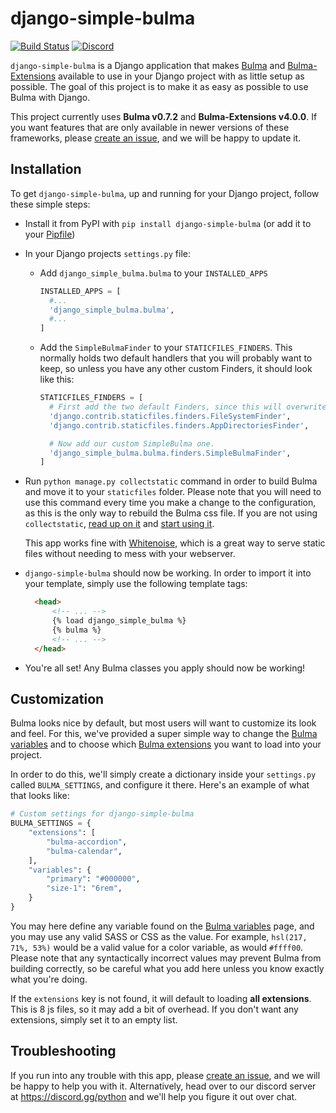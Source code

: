 django-simple-bulma
===================
[![Build Status](https://dev.azure.com/python-discord/Python%20Discord/_apis/build/status/Django%20Simple%20Bulma?branchName=master)](https://dev.azure.com/python-discord/Python%20Discord/_build/latest?definitionId=7?branchName=master)
[![Discord](https://discordapp.com/api/guilds/267624335836053506/embed.png)](https://discord.gg/2B963hn)

`django-simple-bulma` is a Django application that makes [Bulma](https://bulma.io) and [Bulma-Extensions](https://wikiki.github.io/) available to use in your Django project with as little setup as possible. The goal of this project is to make it as easy as possible to use Bulma with Django.

This project currently uses **Bulma v0.7.2** and **Bulma-Extensions v4.0.0**. If you want features that are only available in newer versions of these frameworks, please [create an issue](https://github.com/python-discord/django-simple-bulma/issues), and we will be happy to update it.

Installation
------------
To get `django-simple-bulma`, up and running for your Django project, follow these simple steps:
- Install it from PyPI with `pip install django-simple-bulma` (or add it to your [Pipfile](https://pipenv.readthedocs.io/en/latest/))
- In your Django projects `settings.py` file:
  - Add `django_simple_bulma.bulma` to your `INSTALLED_APPS`
    ```python
    INSTALLED_APPS = [
      #...
      'django_simple_bulma.bulma',
      #...
    ]
    ``` 
  - Add the `SimpleBulmaFinder` to your `STATICFILES_FINDERS`. This normally holds two default handlers that you will probably want to keep, so unless you have any other custom Finders, it should look like this:
    ```python
    STATICFILES_FINDERS = [
      # First add the two default Finders, since this will overwrite the default.
      'django.contrib.staticfiles.finders.FileSystemFinder',
      'django.contrib.staticfiles.finders.AppDirectoriesFinder',
  
      # Now add our custom SimpleBulma one.
      'django_simple_bulma.bulma.finders.SimpleBulmaFinder',
    ]
    ```
- Run `python manage.py collectstatic` command in order to build Bulma and move it to your `staticfiles` folder. Please note that you will need to use this command every time you make a change to the configuration, as this is the only way to rebuild the Bulma css file. If you are not using `collectstatic`, [read up on it](https://stackoverflow.com/questions/34586114/whats-the-point-of-djangos-collectstatic) and [start using it](https://docs.djangoproject.com/en/2.1/ref/contrib/staticfiles/). 

  This app works fine with [Whitenoise](http://whitenoise.evans.io/en/stable/), which is a great way to serve static files without needing to mess with your webserver.
  
- `django-simple-bulma` should now be working. In order to import it into your template, simply use the following template tags:
  ```html
    <head>
        <!-- ... -->
        {% load django_simple_bulma %}
        {% bulma %}
        <!-- ... -->
    </head>
  ```
- You're all set! Any Bulma classes you apply should now be working!

Customization
-------------
Bulma looks nice by default, but most users will want to customize its look and feel. For this, we've provided a super simple way to change the [Bulma variables](https://bulma.io/documentation/customize/variables/) and to choose which [Bulma extensions](https://wikiki.github.io/) you want to load into your project.

In order to do this, we'll simply create a dictionary inside your `settings.py` called `BULMA_SETTINGS`, and configure it there. Here's an example of what that looks like:
```python
# Custom settings for django-simple-bulma
BULMA_SETTINGS = {
    "extensions": [
        "bulma-accordion",
        "bulma-calendar",
    ],
    "variables": {
        "primary": "#000000",
        "size-1": "6rem",
    }
}
```

You may here define any variable found on the [Bulma variables](https://bulma.io/documentation/customize/variables/) page, and you may use any valid SASS or CSS as the value. For example, `hsl(217, 71%, 53%)` would be a valid value for a color variable, as would `#ffff00`. Please note that any syntactically incorrect values may prevent Bulma from building correctly, so be careful what you add here unless you know exactly what you're doing.

If the `extensions` key is not found, it will default to loading **all extensions**. This is 8 js files, so it may add a bit of overhead. If you don't want any extensions, simply set it to an empty list.


Troubleshooting
---------------

If you run into any trouble with this app, please [create an issue](https://github.com/python-discord/django-simple-bulma/issues), and we will be happy to help you with it. Alternatively, head over to our discord server at https://discord.gg/python and we'll help you figure it out over chat.

